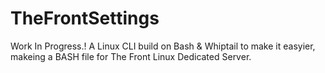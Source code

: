 # TheFrontSettings
Work In Progress.!
A Linux CLI build on Bash & Whiptail to make it easyier, makeing a BASH file for The Front Linux Dedicated Server.
